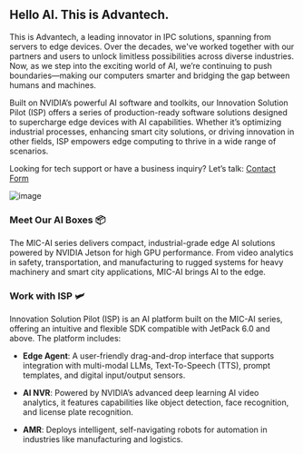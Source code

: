 ## Hello AI. This is Advantech.

This is Advantech, a leading innovator in IPC solutions, spanning from servers to edge devices. Over the decades, we've worked together with our partners and users to unlock limitless possibilities across diverse industries. Now, as we step into the exciting world of AI, we’re continuing to push boundaries—making our computers smarter and bridging the gap between humans and machines.

Built on NVIDIA’s powerful AI software and toolkits, our Innovation Solution Pilot (ISP) offers a series of production-ready software solutions designed to supercharge edge devices with AI capabilities. Whether it’s optimizing industrial processes, enhancing smart city solutions, or driving innovation in other fields, ISP empowers edge computing to thrive in a wide range of scenarios.

Looking for tech support or have a business inquiry? Let’s talk: [Contact Form](https://www.advantech.com/en/form/2bcb7004-44e9-4e70-9ef0-520f326e6141?callback=f51f1493-33ae-43e5-8172-cb8055499ec1)

![image](https://github.com/user-attachments/assets/6b600216-7ef6-468c-9379-e8dc0aa943dc)

### Meet Our AI Boxes 📦

The MIC-AI series delivers compact, industrial-grade edge AI solutions powered by NVIDIA Jetson for high GPU performance. From video analytics in safety, transportation, and manufacturing to rugged systems for heavy machinery and smart city applications, MIC-AI brings AI to the edge.

### Work with ISP 🛩️

Innovation Solution Pilot (ISP) is an AI platform built on the MIC-AI series, offering an intuitive and flexible SDK compatible with JetPack 6.0 and above. The platform includes:

- **Edge Agent**: A user-friendly drag-and-drop interface that supports integration with multi-modal LLMs, Text-To-Speech (TTS), prompt templates, and digital input/output sensors.

- **AI NVR**: Powered by NVIDIA’s advanced deep learning AI video analytics, it features capabilities like object detection, face recognition, and license plate recognition.

- **AMR**: Deploys intelligent, self-navigating robots for automation in industries like manufacturing and logistics.
